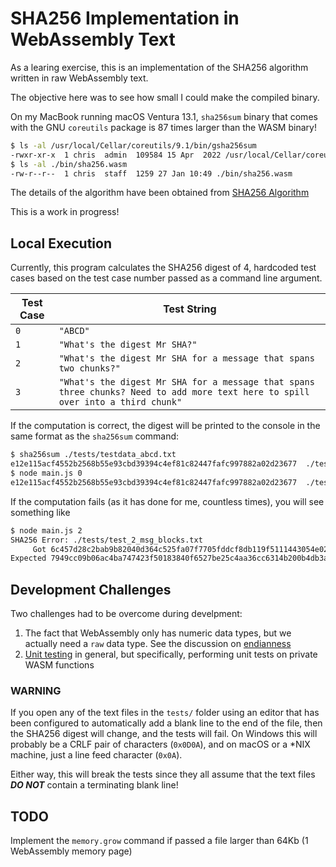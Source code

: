 # SHA256 Implementation in WebAssembly Text

As a learing exercise, this is an implementation of the SHA256 algorithm written in raw WebAssembly text.

The objective here was to see how small I could make the compiled binary.

On my MacBook running macOS Ventura 13.1, `sha256sum` binary that comes with the GNU `coreutils` package is 87 times larger than the WASM binary!

```bash
$ ls -al /usr/local/Cellar/coreutils/9.1/bin/gsha256sum
-rwxr-xr-x  1 chris  admin  109584 15 Apr  2022 /usr/local/Cellar/coreutils/9.1/bin/gsha256sum
$ ls -al ./bin/sha256.wasm
-rw-r--r--  1 chris  staff  1259 27 Jan 10:49 ./bin/sha256.wasm
```

The details of the algorithm have been obtained from [SHA256 Algorithm](https://sha256algorithm.com/)

This is a work in progress!

## Local Execution

Currently, this program calculates the SHA256 digest of 4, hardcoded test cases based on the test case number passed as a command line argument.

| Test Case | Test String
|---|---
| `0` | `"ABCD"`
| `1` | `"What's the digest Mr SHA?"`
| `2` | `"What's the digest Mr SHA for a message that spans two chunks?"`
| `3` | `"What's the digest Mr SHA for a message that spans three chunks? Need to add more text here to spill over into a third chunk"`

If the computation is correct, the digest will be printed to the console in the same format as the `sha256sum` command:

```bash
$ sha256sum ./tests/testdata_abcd.txt
e12e115acf4552b2568b55e93cbd39394c4ef81c82447fafc997882a02d23677  ./tests/testdata_abcd.txt
$ node main.js 0
e12e115acf4552b2568b55e93cbd39394c4ef81c82447fafc997882a02d23677  ./tests/testdata_abcd.txt
```

If the computation fails (as it has done for me, countless times), you will see something like

```bash
$ node main.js 2
SHA256 Error: ./tests/test_2_msg_blocks.txt
     Got 6c457d28c2bab9b82040d364c525fa07f7705fddcf8db119f5111443054e02bc
Expected 7949cc09b06ac4ba747423f50183840f6527be25c4aa36cc6314b200b4db3a55
```

## Development Challenges

Two challenges had to be overcome during develpment:

1. The fact that WebAssembly only has numeric data types, but we actually need a `raw` data type.
See the discussion on [endianness](endianness.md)
1. [Unit testing](./tests/README.md) in general, but specifically, performing unit tests on private WASM functions

### WARNING

If you open any of the text files in the `tests/` folder using an editor that has been configured to automatically add a blank line to the end of the file, then the SHA256 digest will change, and the tests will fail.
On Windows this will probably be a CRLF pair of characters (`0x0D0A`), and on macOS or a *NIX machine, just a line feed character (`0x0A`).

Either way, this will break the tests since they all assume that the text files ***DO NOT*** contain a terminating blank line!

## TODO

Implement the `memory.grow` command if passed a file larger than 64Kb (1 WebAssembly memory page)
